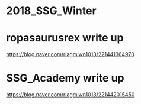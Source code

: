 # 2018_SSG_Winter

# ropasaurusrex write up
https://blog.naver.com/rlagmlwn1013/221441364970

# SSG_Academy write up
https://blog.naver.com/rlagmlwn1013/221442015450
